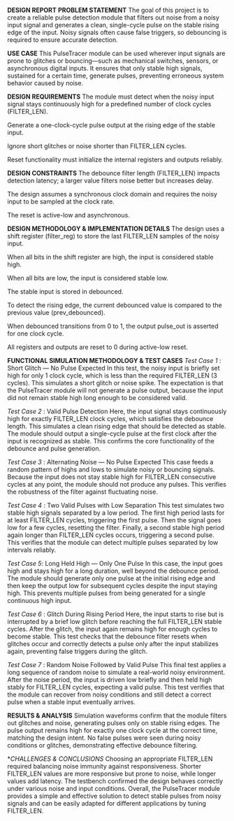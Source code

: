**DESIGN REPORT**
**PROBLEM STATEMENT**
The goal of this project is to create a reliable pulse detection module that filters out noise from a noisy input signal and generates a clean, single-cycle pulse on the stable rising edge of the input. Noisy signals often cause false triggers, so debouncing is required to ensure accurate detection.

**USE CASE**
This PulseTracer module can be used wherever input signals are prone to glitches or bouncing—such as mechanical switches, sensors, or asynchronous digital inputs. It ensures that only stable high signals, sustained for a certain time, generate pulses, preventing erroneous system behavior caused by noise.

**DESIGN REQUIREMENTS**
The module must detect when the noisy input signal stays continuously high for a predefined number of clock cycles (FILTER_LEN).

Generate a one-clock-cycle pulse output at the rising edge of the stable input.

Ignore short glitches or noise shorter than FILTER_LEN cycles.

Reset functionality must initialize the internal registers and outputs reliably.

**DESIGN CONSTRAINTS**
The debounce filter length (FILTER_LEN) impacts detection latency; a larger value filters noise better but increases delay.

The design assumes a synchronous clock domain and requires the noisy input to be sampled at the clock rate.

The reset is active-low and asynchronous.

**DESIGN METHODOLOGY & IMPLEMENTATION DETAILS**
The design uses a shift register (filter_reg) to store the last FILTER_LEN samples of the noisy input.

When all bits in the shift register are high, the input is considered stable high.

When all bits are low, the input is considered stable low.

The stable input is stored in debounced.

To detect the rising edge, the current debounced value is compared to the previous value (prev_debounced).

When debounced transitions from 0 to 1, the output pulse_out is asserted for one clock cycle.

All registers and outputs are reset to 0 during active-low reset.

**FUNCTIONAL SIMULATION METHODOLOGY & TEST CASES**
*Test Case 1* : Short Glitch — No Pulse Expected
In this test, the noisy input is briefly set high for only 1 clock cycle, which is less than the required FILTER_LEN (3 cycles). This simulates a short glitch or noise spike. The expectation is that the PulseTracer module will not generate a pulse output, because the input did not remain stable high long enough to be considered valid.

*Test Case 2* : Valid Pulse Detection
Here, the input signal stays continuously high for exactly FILTER_LEN clock cycles, which satisfies the debounce length. This simulates a clean rising edge that should be detected as stable. The module should output a single-cycle pulse at the first clock after the input is recognized as stable. This confirms the core functionality of the debounce and pulse generation.

*Test Case 3* : Alternating Noise — No Pulse Expected
This case feeds a random pattern of highs and lows to simulate noisy or bouncing signals. Because the input does not stay stable high for FILTER_LEN consecutive cycles at any point, the module should not produce any pulses. This verifies the robustness of the filter against fluctuating noise.

*Test Case 4* : Two Valid Pulses with Low Separation
This test simulates two stable high signals separated by a low period. The first high period lasts for at least FILTER_LEN cycles, triggering the first pulse. Then the signal goes low for a few cycles, resetting the filter. Finally, a second stable high period again longer than FILTER_LEN cycles occurs, triggering a second pulse. This verifies that the module can detect multiple pulses separated by low intervals reliably.

*Test Case 5*: Long Held High — Only One Pulse
In this case, the input goes high and stays high for a long duration, well beyond the debounce period. The module should generate only one pulse at the initial rising edge and then keep the output low for subsequent cycles despite the input staying high. This prevents multiple pulses from being generated for a single continuous high input.

*Test Case 6* : Glitch During Rising Period
Here, the input starts to rise but is interrupted by a brief low glitch before reaching the full FILTER_LEN stable cycles. After the glitch, the input again remains high for enough cycles to become stable. This test checks that the debounce filter resets when glitches occur and correctly detects a pulse only after the input stabilizes again, preventing false triggers during the glitch.

*Test Case 7* : Random Noise Followed by Valid Pulse
This final test applies a long sequence of random noise to simulate a real-world noisy environment. After the noise period, the input is driven low briefly and then held high stably for FILTER_LEN cycles, expecting a valid pulse. This test verifies that the module can recover from noisy conditions and still detect a correct pulse when a stable input eventually arrives.

**RESULTS & ANALYSIS**
Simulation waveforms confirm that the module filters out glitches and noise, generating pulses only on stable rising edges. The pulse output remains high for exactly one clock cycle at the correct time, matching the design intent. No false pulses were seen during noisy conditions or glitches, demonstrating effective debounce filtering.

**CHALLENGES & CONCLUSIONS*
Choosing an appropriate FILTER_LEN required balancing noise immunity against responsiveness. Shorter FILTER_LEN values are more responsive but prone to noise, while longer values add latency. The testbench confirmed the design behaves correctly under various noise and input conditions. Overall, the PulseTracer module provides a simple and effective solution to detect stable pulses from noisy signals and can be easily adapted for different applications by tuning FILTER_LEN.

